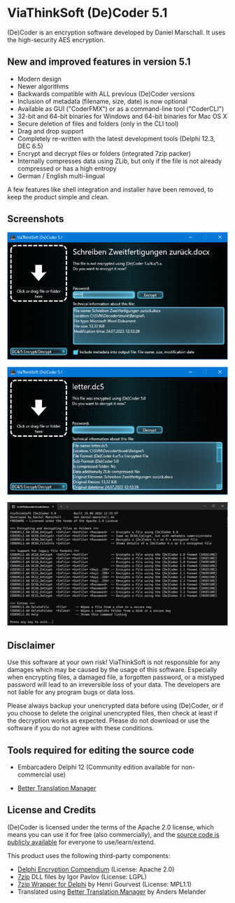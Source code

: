 
# ViaThinkSoft (De)Coder 5.1

(De)Coder is an encryption software developed by Daniel Marschall.
It uses the high-security AES encryption.


## New and improved features in version 5.1

- Modern design
- Newer algorithms
- Backwards compatible with ALL previous (De)Coder versions
- Inclusion of metadata (filename, size, date) is now optional
- Available as GUI ("CoderFMX") or as a command-line tool ("CoderCLI")
- 32-bit and 64-bit binaries for Windows and 64-bit binaries for Mac OS X
- Secure deletion of files and folders (only in the CLI tool)
- Drag and drop support
- Completely re-written with the latest development tools (Delphi 12.3, DEC 6.5)
- Encrypt and decrypt files or folders (integrated 7zip packer)
- Internally compresses data using ZLib, but only if the file is not already compressed or has a high entropy
- German / English multi-lingual

A few features like shell integration and installer have been removed,
to keep the product simple and clean.


## Screenshots

![Original file](Decoder5x/Private/Screenshot1.png)

![Encoded file](Decoder5x/Private/Screenshot2.png)

![Command line tool](Decoder5x/Private/Screenshot3.png)


## Disclaimer

Use this software at your own risk! ViaThinkSoft is not responsible for any damages which
may be caused by the usage of this software. Especially when encrypting files, a damaged file,
a forgotten password, or a mistyped password will lead to an irreversible loss of your data.
The developers are not liable for any program bugs or data loss.

Please always backup your unencrypted data before using (De)Coder, or if you choose to delete the
original unencrypted files, then check at least if the decryption works as expected.
Please do not download or use the software if you do not agree with these conditions.


## Tools required for editing the source code

* Embarcadero Delphi 12 (Community edition available for non-commercial use)

* [Better Translation Manager](https://github.com/andersmelander/better-translation-manager/)


## License and Credits

(De)Coder is licensed under the terms of the Apache 2.0 license,
which means you can use it for free (also commercially),
and the [source code is publicly available](https://github.com/danielmarschall/decoder) for everyone to use/learn/extend.

This product uses the following third-party components:

- [Delphi Encryption Compendium](https://github.com/MHumm/DelphiEncryptionCompendium/) (License: Apache 2.0)
- [7zip](https://7-zip.org/) DLL files by Igor Pavlov (License: LGPL)
- [7zip Wrapper for Delphi](https://github.com/danielmarschall/d7zip/) by Henri Gourvest (License: MPL1.1)
- Translated using [Better Translation Manager](https://github.com/andersmelander/better-translation-manager) by Anders Melander
